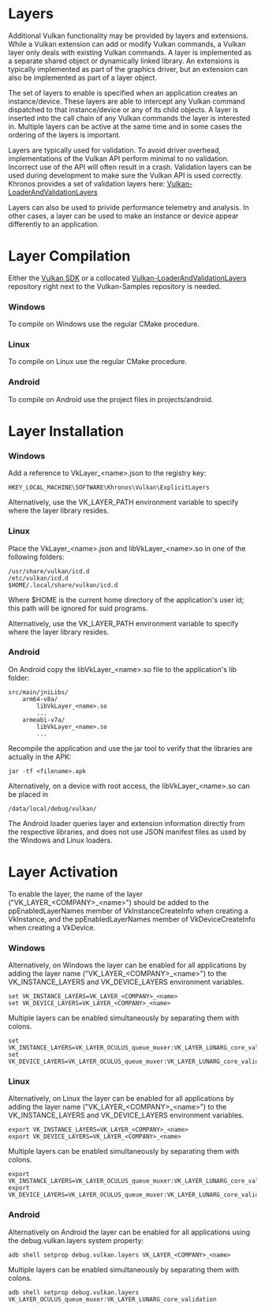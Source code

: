 
# Layers

Additional Vulkan functionality may be provided by layers and extensions.
While a Vulkan extension can add or modify Vulkan commands, a Vulkan layer only
deals with existing Vulkan commands. A layer is implemented as a separate
shared object or dynamically linked library. An extensions is typically
implemented as part of the graphics driver, but an extension can also be
implemented as part of a layer object.

The set of layers to enable is specified when an application creates an
instance/device. These layers are able to intercept any Vulkan command
dispatched to that instance/device or any of its child objects.
A layer is inserted into the call chain of any Vulkan commands the layer is
interested in. Multiple layers can be active at the same time and in some
cases the ordering of the layers is important.

Layers are typically used for validation. To avoid driver overhead,
implementations of the Vulkan API perform minimal to no validation.
Incorrect use of the API will often result in a crash. Validation
layers can be used during development to make sure the Vulkan API
is used correctly. Khronos provides a set of validation layers here:
[Vulkan-LoaderAndValidationLayers](https://github.com/KhronosGroup/Vulkan-LoaderAndValidationLayers)

Layers can also be used to privide performance telemetry and analysis.
In other cases, a layer can be used to make an instance or device appear
differently to an application.

# Layer Compilation

Either the [Vulkan SDK](https://lunarg.com/vulkan-sdk/) or a collocated
[Vulkan-LoaderAndValidationLayers](https://github.com/KhronosGroup/Vulkan-LoaderAndValidationLayers)
repository right next to the Vulkan-Samples repository is needed.

### Windows

To compile on Windows use the regular CMake procedure.

### Linux

To compile on Linux use the regular CMake procedure.

### Android

To compile on Android use the project files in projects/android.

# Layer Installation

### Windows 

Add a reference to VkLayer_&lt;name&gt;.json to the registry key:

    HKEY_LOCAL_MACHINE\SOFTWARE\Khronos\Vulkan\ExplicitLayers

Alternatively, use the VK_LAYER_PATH environment variable to specify where the layer library resides.

### Linux

Place the VkLayer_&lt;name&gt;.json and libVkLayer_&lt;name&gt;.so in one of the following folders:

    /usr/share/vulkan/icd.d
    /etc/vulkan/icd.d
    $HOME/.local/share/vulkan/icd.d

Where $HOME is the current home directory of the application's user id; this path will be ignored for suid programs.

Alternatively, use the VK_LAYER_PATH environment variable to specify where the layer library resides.

### Android

On Android copy the libVkLayer_&lt;name&gt;.so file to the application's lib folder:

    src/main/jniLibs/
        arm64-v8a/
            libVkLayer_<name>.so
            ...
        armeabi-v7a/
            libVkLayer_<name>.so
            ...

Recompile the application and use the jar tool to verify that the libraries are actually in the APK:

	jar -tf <filename>.apk

Alternatively, on a device with root access, the libVkLayer_&lt;name&gt;.so can be placed in

	/data/local/debug/vulkan/

The Android loader queries layer and extension information directly from the respective libraries,
and does not use JSON manifest files as used by the Windows and Linux loaders.

# Layer Activation

To enable the layer, the name of the layer ("VK_LAYER_&lt;COMPANY&gt;_&lt;name&gt;") should be added
to the ppEnabledLayerNames member of VkInstanceCreateInfo when creating a VkInstance,
and the ppEnabledLayerNames member of VkDeviceCreateInfo when creating a VkDevice.

### Windows

Alternatively, on Windows the layer can be enabled for all applications by adding the layer name
("VK_LAYER_&lt;COMPANY&gt;_&lt;name&gt;") to the VK_INSTANCE_LAYERS and VK_DEVICE_LAYERS environment variables.

    set VK_INSTANCE_LAYERS=VK_LAYER_<COMPANY>_<name>
    set VK_DEVICE_LAYERS=VK_LAYER_<COMPANY>_<name>

Multiple layers can be enabled simultaneously by separating them with colons.

    set VK_INSTANCE_LAYERS=VK_LAYER_OCULUS_queue_muxer:VK_LAYER_LUNARG_core_validation
    set VK_DEVICE_LAYERS=VK_LAYER_OCULUS_queue_muxer:VK_LAYER_LUNARG_core_validation

### Linux

Alternatively, on Linux the layer can be enabled for all applications by adding the layer name
("VK_LAYER_&lt;COMPANY&gt;_&lt;name&gt;") to the VK_INSTANCE_LAYERS and VK_DEVICE_LAYERS environment variables.

    export VK_INSTANCE_LAYERS=VK_LAYER_<COMPANY>_<name>
    export VK_DEVICE_LAYERS=VK_LAYER_<COMPANY>_<name>

Multiple layers can be enabled simultaneously by separating them with colons.

    export VK_INSTANCE_LAYERS=VK_LAYER_OCULUS_queue_muxer:VK_LAYER_LUNARG_core_validation
    export VK_DEVICE_LAYERS=VK_LAYER_OCULUS_queue_muxer:VK_LAYER_LUNARG_core_validation

### Android

Alternatively on Android the layer can be enabled for all applications using
the debug.vulkan.layers system property:

	adb shell setprop debug.vulkan.layers VK_LAYER_<COMPANY>_<name>

Multiple layers can be enabled simultaneously by separating them with colons.

	adb shell setprop debug.vulkan.layers VK_LAYER_OCULUS_queue_muxer:VK_LAYER_LUNARG_core_validation
